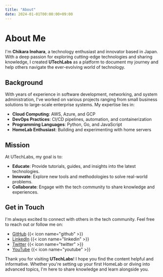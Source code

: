 ```yaml
---
title: "About"
date: 2024-01-01T00:00:00+09:00
---
```


# About Me

I'm **Chikara Inohara**, a technology enthusiast and innovator based in Japan. With a deep passion for exploring cutting-edge technologies and sharing knowledge, I created **UTechLabs** as a platform to document my journey and help others navigate the ever-evolving world of technology.

## Background

With years of experience in software development, networking, and system administration, I've worked on various projects ranging from small business solutions to large-scale enterprise systems. My expertise lies in:

- **Cloud Computing**: AWS, Azure, and GCP
- **DevOps Practices**: CI/CD pipelines, automation, and containerization
- **Programming Languages**: Python, Go, and JavaScript
- **HomeLab Enthusiast**: Building and experimenting with home servers

## Mission

At UTechLabs, my goal is to:

- **Educate**: Provide tutorials, guides, and insights into the latest technologies.
- **Innovate**: Explore new tools and methodologies to solve real-world problems.
- **Collaborate**: Engage with the tech community to share knowledge and experiences.

## Get in Touch

I'm always excited to connect with others in the tech community. Feel free to reach out or follow me on:

- [GitHub](https://github.com/utechjapan) {{< icon name="github" >}}
- [LinkedIn](https://www.linkedin.com/in/chikara-inohara-a26bb9143/) {{< icon name="linkedin" >}}
- [Twitter](https://twitter.com/u_techlabs) {{< icon name="twitter" >}}
- [YouTube](https://youtube.com/utechlab) {{< icon name="youtube" >}}

Thank you for visiting **UTechLabs**! I hope you find the content helpful and informative. Whether you're setting up your first HomeLab or diving into advanced topics, I'm here to share knowledge and learn alongside you.
